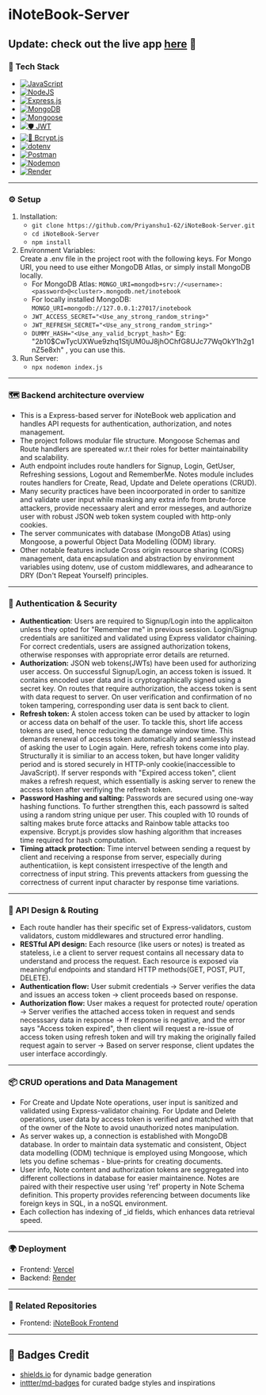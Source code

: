 # iNoteBook-Server
Update: check out the live app [here](https://i-note-book-two.vercel.app) 🚀
---

### 🧰 Tech Stack
- [![JavaScript](https://img.shields.io/badge/JavaScript-F7DF1E?logo=javascript&logoColor=black)](#)
- [![NodeJS](https://img.shields.io/badge/Node.js-6DA55F?logo=node.js&logoColor=white)](#)
- [![Express.js](https://img.shields.io/badge/Express.js-%23404d59.svg?logo=express&logoColor=%2361DAFB)](#)
- [![MongoDB](https://img.shields.io/badge/MongoDB-%234ea94b.svg?logo=mongodb&logoColor=white)](#)
- [![Mongoose](https://img.shields.io/badge/Mongoose-880000?logo=mongoose&logoColor=white)](https://mongoosejs.com/)
- [![🛡️ JWT](https://img.shields.io/badge/🛡️-JWT-purple?style=flat&labelColor=purple)](#)
- [![🔐 Bcrypt.js](https://img.shields.io/badge/🔐-Bcrypt.js-yellow?style=flat&labelColor=yellow)](#)
- [![dotenv](https://img.shields.io/badge/dotenv-464646?logo=dotenv&logoColor=white)](#)
- [![Postman](https://img.shields.io/badge/Postman-FF6C37?logo=postman&logoColor=white)](https://www.postman.com/)
- [![Nodemon](https://img.shields.io/badge/Nodemon-76D04B?logo=nodemon&logoColor=white)](#)
- [![Render](https://img.shields.io/badge/Render-46E3B7?logo=render&logoColor=black)](#)
---

### ⚙️ Setup
1) Installation:
   - `git clone https://github.com/Priyanshu1-62/iNoteBook-Server.git`
   - `cd iNoteBook-Server`
   - `npm install`
2) Environment Variables: <br>
   Create a .env file in the project root with the following keys. For Mongo URI, you need to use either MongoDB Atlas, or simply install MongoDB locally.
   - For MongoDB Atlas: `MONGO_URI=mongodb+srv://<username>:<password>@<cluster>.mongodb.net/inotebook`
   - For locally installed MongoDB: `MONGO_URI=mongodb://127.0.0.1:27017/inotebook`
   - `JWT_ACCESS_SECRET="<Use_any_strong_random_string>"`
   - `JWT_REFRESH_SECRET="<Use_any_strong_random_string>"`
   - `DUMMY_HASH="<Use_any_valid_bcrypt_hash>"` Eg: "$2b$10$CwTycUXWue9zhq1StjUM0uJ8jhOChfG8UJc77WqOkY1h2g1nZ5e8xh" , you can use this. 
3) Run Server:
   - `npx nodemon index.js`
---

### 🗺️ Backend architecture overview
 - This is a Express-based server for iNoteBook web application and handles API requests for authentication, authorization, and notes management.
 - The project follows modular file structure. Mongoose Schemas and Route handlers are spereated w.r.t their roles for better maintainability and scalability.
 - Auth endpoint includes route handlers for Signup, Login, GetUser, Refreshing sessions, Logout and RememberMe. Notes module includes routes handlers for Create, Read, Update and Delete operations (CRUD).
 -  Many security practices have been incoorporated in order to sanitize and validate user input while masking any extra info from brute-force attackers, provide necessaary alert and error messeges, and authorize user with robust JSON web token system coupled with http-only cookies.
 - The server communicates with database (MongoDB Atlas) using Mongoose, a powerful Object Data Modelling (ODM) library.
 - Other notable features include Cross origin resource sharing (CORS) management, data encapsulation and abstraction by environment variables using dotenv, use of custom middlewares, and adhearance to DRY (Don't Repeat Yourself) principles.
---

### 🔐 Authentication & Security
- __Authentication__: Users are required to Signup/Login into the applicaiton unless they opted for "Remember me" in previous session. Login/Signup credentials are saniitized and validated using Express validator chaining. For correct credentials, users are assigned authorization tokens, otherwise responses with appropriate error details are returned.
- __Authorization:__ JSON web tokens(JWTs) have been used for authorizing user access. On successful Signup/Login, an access token is issued. It contains encoded user data and is cryptographically signed using a secret key. On routes that require authorization, the access token is sent with data request to server. On user verification and confirmation of no token tampering, corresponding user data is sent back to client.
- __Refresh token:__ A stolen access token can be used by attacker to login or access data on behalf of the user. To tackle this, short life access tokens are used, hence reducing the damange window time. This demands renewal of access token automatically and seamlessly instead of asking the user to Login again. Here, refresh tokens come into play.<br>
  Structurally it is similiar to an access token, but have longer validity period and is stored securely in HTTP-only cookie(inaccessible to JavaScript). If server responds with "Expired access token", client makes a refresh request, which essentially is asking server to renew the access token after verifiying the refresh token.
- __Password Hashing and salting:__ Passwords are secured using one-way hashing functions. To further strengthen this, each passowrd is salted using a random string unique per user. This coupled with 10 rounds of salting makes brute force attacks and Rainbow table attacks too expensive. Bcrypt.js provides slow hashing algorithm that increases time required for hash computation.
- __Timing attack protection:__ Time intervel between sending a request by client and receiving a response from server, especially during authenticatiion, is kept consistent irrespective of the length and correctness of input string. This prevents attackers from guessing the correctness of current input character by response time variations.
---

### 🧪 API Design & Routing
- Each route handler has their specific set of Express-validators, custom validators, custom middlewares and structured error handling.
- __RESTful API design:__ Each resource (like users or notes) is treated as stateless, i.e a client to server request contains all necessary data to understand and process the request. Each resource is exposed via meaningful endpoints and standard HTTP methods(GET, POST, PUT, DELETE).
- __Authentication flow:__ User submit credentials → Server verifies the data and issues an access token → client proceeds based on response.
- __Authorization flow:__ User makes a request for protected route/ operation → Server verifies the attached access token in request and sends necesssary data in response → If response is negative, and the error says "Access token expired", then client will request a re-issue of access token using refresh token and will try making the originally failed request again to server → Based on server response, client updates the user interface accordingly.
---

### 📦 CRUD operations and Data Management
- For Create and Update Note operations, user input is sanitized and validated using Express-validator chaining. For Update and Delete operations, user data by access token is verified and matched with that of the owner of the Note to avoid unauthorized notes manipulation.
- As server wakes up, a connection is established with MongoDB database. In order to maintain data systematic and consistent, Object data modelling (ODM) technique is employed using Mongoose, which lets you define schemas - blue-prints for creating documents.
-  User info, Note content and authorization tokens are seggregated into different collections in database for easier maintainence. Notes are paired with their respective user using 'ref' property in Note Schema definition. This property provides referencing between documents like foreign keys in SQL, in a noSQL environment.
-  Each collection has indexing of _id fields, which enhances data retrieval speed.
---

### 🌍 Deployment
- Frontend: [Vercel](https://i-note-book-two.vercel.app)
- Backend: [Render](https://inotebook-server-8i8l.onrender.com)
---

### 📎 Related Repositories
- Frontend: [iNoteBook Frontend](https://github.com/Priyanshu1-62/iNoteBook.git)
---

## 📛 Badges Credit
- [shields.io](https://shields.io) for dynamic badge generation  
- [inttter/md-badges](https://github.com/inttter/md-badges) for curated badge styles and inspirations
